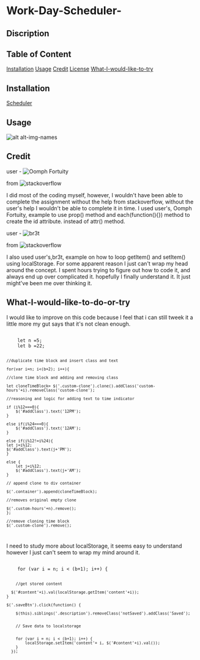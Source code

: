 # Work-Day-Scheduler-
## Discription


## Table of Content

[Installation](#installation)
[Usage](#usage)
[Credit](#credit)
[License](#license)
[What-I-would-like-to-try](#what-I-would-like-to-try)
## Installation

[Scheduler]()
## Usage

![alt alt-img-names](websitelink)


## Credit
user - ![Oomph Fortuity](https://stackoverflow.com/users/1926762/oomph-fortuity)


from ![stackoverflow](https://stackoverflow.com/questions/25680333/how-to-add-ids-to-tr-using-loop-in-jquery
)


I did most of the coding myself, however, I wouldn't have been able to complete the assignment without the help from stackoverflow, without the user's help I wouldn't be able to complete it in time.  I used user's, Oomph Fortuity, example to use prop() method and each(function(){}) method to create the id attribute. instead of attr() method.


user - ![br3t](https://stackoverflow.com/users/1430631/br3t)


from ![stackoverflow](https://stackoverflow.com/questions/42963091/how-to-save-the-value-of-textarea-to-localstorage-then-display-it-in-the-same-te)


I also used user's,br3t, example on how to loop getItem() and setItem() using localStorage.  For some apparent reason I just can't wrap my head around the concept.  I spent hours trying to figure out how to code it, and always end up over complicated it. hopefully I finally understand it.  It just might've been me over thinking it.

## What-I-would-like-to-do-or-try
I would like to improve on this code because I feel that i can still tweek it a little more my gut says that it's not clean enough.



<code>
    let n =5;
    let b =22;

    //duplicate time block and insert class and text
    
    for(var i=n; i<(b+2); i++){  

    //clone time block and adding and removing class
    
    let cloneTimeBlock= $('.custom-clone').clone().addClass('custom-hours'+i).removeClass('custom-clone');

    //reasoning and logic for adding text to time indicator
    
    if (i%12===0){
        $('#addClass').text('12PM');
    }

    else if(i%24===0){
        $('#addClass').text('12AM');
    }

    else if(i%12!=i%24){
    let j=i%12;
    $('#addClass').text(j+'PM');
    }

    else {
        let j=i%12;
        $('#addClass').text(j+'AM');
    }

    // append clone to div container

    $('.container').append(cloneTimeBlock);

    //removes original empty clone

    $('.custom-hours'+n).remove();
    };

    //remove cloning time block
    $('.custom-clone').remove();

</code>




I need to study more about localStorage, it seems easy to understand however I just can't seem to wrap my mind around it. 




<code>
    for (var i = n; i < (b+1); i++) {

        //get stored content 

      $('#content'+i).val(localStorage.getItem('content'+i));
    }

    $('.saveBtn').click(function() {

        $(this).siblings('.description').removeClass('notSaved').addClass('Saved');


        // Save data to localstorage


        for (var i = n; i < (b+1); i++) {
            localStorage.setItem('content'+ i, $('#content'+i).val());
        }
      });
</code>